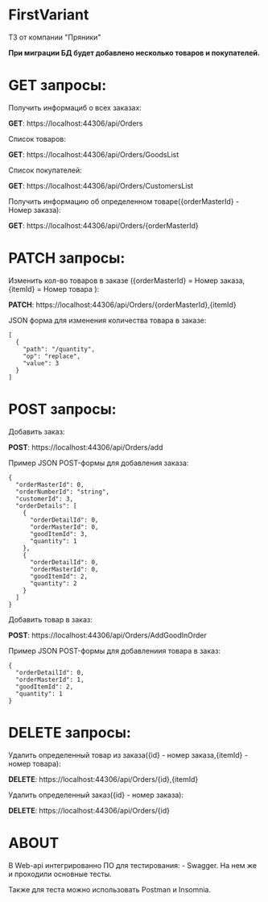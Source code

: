 # FirstVariant
ТЗ от компании "Пряники"

**При миграции БД будет добавлено несколько товаров и покупателей.**

# GET запросы:

Получить информациб о всех заказах:

**GET**: https://localhost:44306/api/Orders

Список товаров:

**GET**: https://localhost:44306/api/Orders/GoodsList

Список покупателей:

**GET**: https://localhost:44306/api/Orders/CustomersList

Получить информацию об определенном товаре({orderMasterId} - Номер заказа):

**GET**: https://localhost:44306/api/Orders/{orderMasterId}

# PATCH запросы:

Изменить кол-во товаров в заказе ({orderMasterId} = Номер заказа, {itemId} = Номер товара ):

**PATCH**: https://localhost:44306/api/Orders/{orderMasterId},{itemId}

JSON форма для изменения количества товара в заказе:
```````````````````````````````````````````````
[
  {
    "path": "/quantity",
    "op": "replace",
    "value": 3
  }
]
```````````````````````````````````````````````

# POST запросы:

Добавить заказ:

**POST**: https://localhost:44306/api/Orders/add

Пример JSON POST-формы для добавления заказа:
`````````````````````````````````````````````
{
  "orderMasterId": 0,
  "orderNumberId": "string",
  "customerId": 3,
  "orderDetails": [
    {
      "orderDetailId": 0,
      "orderMasterId": 0,
      "goodItemId": 3,
      "quantity": 1
    },
    {
      "orderDetailId": 0,
      "orderMasterId": 0,
      "goodItemId": 2,
      "quantity": 2
    }
  ]
}
``````````````````````````````````````````````````

Добавить товар в заказ:

**POST**: https://localhost:44306/api/Orders/AddGoodInOrder

Пример JSON POST-формы для добавлениия товара в заказ:
``````````````````````````````````````````
{
  "orderDetailId": 0,
  "orderMasterId": 1,
  "goodItemId": 2,
  "quantity": 1
}
``````````````````````````````````````````

# DELETE запросы:

Удалить определенный товар из заказа({id} - номер заказа,{itemId} - номер товара):

**DELETE**: https://localhost:44306/api/Orders/{id},{itemId}

Удалить определенный заказ({id} - номер заказа):

**DELETE**: https://localhost:44306/api/Orders/{id}


# ABOUT

В Web-api интегрированно ПО для тестирования: - Swagger. На нем же и проходили основные тесты.

Также для теста можно использовать Postman и Insomnia.



